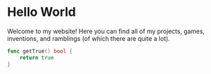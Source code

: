 # Hello World

Welcome to my website! Here you can find all of my projects,
games, inventions, and ramblings (of which there are quite a lot).

```go
func getTrue() bool {
    return true
}
```
